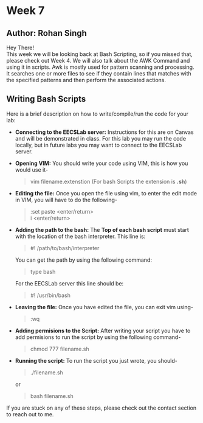 # Week 7
## Author: Rohan Singh  

Hey There!   
This week we will be looking back at Bash Scripting, so if you missed that, please check out Week 4. We will also talk about 
the AWK Command and using it in scripts. Awk is mostly used for pattern scanning and processing. It searches one or more files to see if they contain lines that matches with the specified patterns and then perform the associated actions. 

## Writing Bash Scripts
Here is a brief description on how to write/compile/run the code for your lab: 
  - **Connecting to the EECSLab server:** Instructions for this are on Canvas and will be demonstrated in class. For this lab you may run the code locally, but in future labs you may want to connect to the EECSLab server.    
  - **Opening VIM:** You should write your code using VIM, this is how you would use it-
    > vim filename.extenstion (For bash Scripts the extension is **.sh**)   
  - **Editing the file:** Once you open the file using vim, to enter the edit mode in VIM, you will have to do the following-  
    > :set paste <enter/return>  
    > i <enter/return>    
  - **Adding the path to the bash:** The **Top of each bash script** must start with the location of the bash interpreter. This line is:  
    > #! /path/to/bash/interpreter  

    You can get the path by using the following command:  
    > type bash  

    For the EECSLab server this line should be:  
    > #! /usr/bin/bash  
  - **Leaving the file:** Once you have edited the file, you can exit vim using-  
    > <esc>  
    > :wq  
  - **Adding permisions to the Script:** After writing your script you have to add permisions to run the script by using the following command-    
    > chmod 777 filename.sh    
  - **Running the script:** To run the script you just wrote, you should-  
    > ./filename.sh  

    or 
    > bash filename.sh    

If you are stuck on any of these steps, please check out the contact section to reach out to me.  


